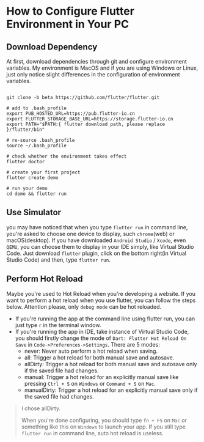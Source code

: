 # How to Configure Flutter Environment in Your PC

## Download Dependency

At first, download dependencies through git and configure environment variables. My environment is MacOS and if you are using Windows or Linux, just only notice slight differences in the configuration of environment variables.

```shell

git clone -b beta https://github.com/flutter/flutter.git

# add to .bash_profile
export PUB_HOSTED_URL=https://pub.flutter-io.cn
export FLUTTER_STORAGE_BASE_URL=https://storage.flutter-io.cn
export PATH="$PATH:{ flutter download path, please replace }/flutter/bin"

# re-source .bash_profile
source ~/.bash_profile

# check whether the environment takes effect
flutter doctor

# create your first project
flutter create demo

# run your demo
cd demo && flutter run 
```

## Use Simulator

you may have noticed that when you type `flutter run` in command line, you're asked to choose one device to display, such `chrome`(web) or macOS(desktop). If you have downloaded `Android Studio` / `Xcode`, even `QEMU`, you can choose them to display in your IDE simply, like Virtual Studio Code. Just download `flutter` plugin, click on the bottom right(in Virtual Studio Code) and then, type `flutter run`. 

## Perform Hot Reload

Maybe you're used to Hot Reload when you're developing a website. If you want to perform a hot reload when you use flutter, you can follow the steps below. Attention please, only `debug mode` can be hot reloaded.

* If you're running the app at the command line using flutter run, you can just type `r` in the terminal window.
* If you're running the app in IDE, take instance of Virtual Studio Code, you should firstly change the mode of `Dart: Flutter Hot Reload On Save` in `Code->Preferences->Settings`. There are 5 modes:
  * never: Never auto perform a hot reload when saving.
  * all: Trigger a hot reload for both manual save and autosave.
  * allDirty: Trigger a hot reload for both manual save and autosave only if the saved file had changes.
  * manual: Trigger a hot reload for an explicitly manual save like pressing `Ctrl + S` on `Windows` or `Command + S` on `Mac`.
  * manualDirty: Trigger a hot reload for an explicitly manual save only if the saved file had changes.

> I chose allDirty.
>
> When you're done configuring, you should type `fn + F5` on `Mac` or something like this on `Windows` to launch your app. If you still type `flutter run` in command line, auto hot reload is useless.